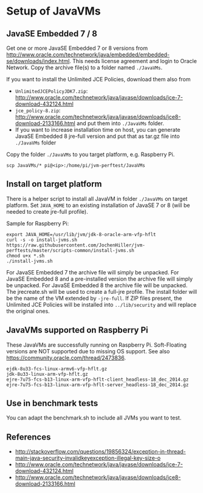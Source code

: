 # Setup of JavaVMs

## JavaSE Embedded 7 / 8

Get one or more JavaSE Embedded 7 or 8 versions from http://www.oracle.com/technetwork/java/embedded/embedded-se/downloads/index.html. This needs license agreement and login to Oracle Network. Copy the archive file(s) to a folder named `./JavaVMs`.

If you want to install the Unlimited JCE Policies, download them also from 
* `UnlimitedJCEPolicyJDK7.zip`: http://www.oracle.com/technetwork/java/javase/downloads/jce-7-download-432124.html
* `jce_policy-8.zip`: http://www.oracle.com/technetwork/java/javase/downloads/jce8-download-2133166.html
and put them into `./JavaVMs` folder.
* If you want to increase installation time on host, you can generate JavaSE Embedded 8 jre-full version and put that as tar.gz file into `./JavaVMs` folder

Copy the folder `./JavaVMs` to you target platform, e.g. Raspberry Pi.

```
scp JavaVMs/* pi@<ip>:/home/pi/jvm-perftest/JavaVMs
```

## Install on target platform

There is a helper script to install all JavaVM in folder `./JavaVMs` on target platform. Set `JAVA_HOME` to an existing installation of JavaSE 7 or 8 (will be needed to create jre-full profile).

Sample for Raspberry Pi:

```
export JAVA_HOME=/usr/lib/jvm/jdk-8-oracle-arm-vfp-hflt
curl -s -o install-jvms.sh https://raw.githubusercontent.com/JochenHiller/jvm-perftests/master/scripts-common/install-jvms.sh
chmod u+x *.sh
./install-jvms.sh
```

For JavaSE Embedded 7 the archive file will simply be unpacked.
For JavaSE Embedded 8 and a pre-installed version the archive file will simply be unpacked.
For JavaSE Embedded 8 the archive file will be unpacked. The jrecreate.sh will be used to create a full-jre profile. The install folder will be the name of the VM extended by `-jre-full`.
If ZIP files present, the Unlimited JCE Policies will be installed into `../lib/security` and will replace the original ones.

## JavaVMs supported on Raspberry Pi

These JavaVMs are successfully running on Raspberry Pi. Soft-Floating versions are NOT supported due to missing OS support. See also https://community.oracle.com/thread/2473836.

```
ejdk-8u33-fcs-linux-armv6-vfp-hflt.gz
jdk-8u33-linux-arm-vfp-hflt.gz
ejre-7u75-fcs-b13-linux-arm-vfp-hflt-client_headless-18_dec_2014.gz
ejre-7u75-fcs-b13-linux-arm-vfp-hflt-server_headless-18_dec_2014.gz
```

## Use in benchmark tests

You can adapt the benchmark.sh to include all JVMs you want to test.


## References

* http://stackoverflow.com/questions/19856324/exception-in-thread-main-java-security-invalidkeyexception-illegal-key-size-o
* http://www.oracle.com/technetwork/java/javase/downloads/jce-7-download-432124.html
* http://www.oracle.com/technetwork/java/javase/downloads/jce8-download-2133166.html
